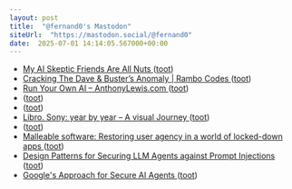 ```yaml
---
layout: post
title:  "@fernand0's Mastodon"
siteUrl:  "https://mastodon.social/@fernand0"
date:  2025-07-01 14:14:05.567000+00:00
---
```

*  [My AI Skeptic Friends Are All Nuts ](https://fly.io/blog/youre-all-nuts) ([toot](https://mastodon.social/@fernand0/114778390237070795))
*  [Cracking The Dave & Buster’s Anomaly \| Rambo Codes ](https://rambo.codes/posts/2025-05-12-cracking-the-dave-and-busters-anomal) ([toot](https://mastodon.social/@fernand0/114777734486238010))
*  [Run Your Own AI – AnthonyLewis.com ](https://anthonylewis.com/2025/06/01/run-your-own-ai) ([toot](https://mastodon.social/@fernand0/114777555110149414))
*  [ ](https://fe.disroot.org/users/linuxzx80) ([toot](https://mastodon.social/@fernand0/114777533547383278))
*  [ ](https://masto.es/@aperalesf) ([toot](https://mastodon.social/@fernand0/114777490035037873))
*  [Libro. Sony: year by year – A visual Journey ](https://fotografiasenmovimiento.wordpress.com/2025/07/01/libro-sony-year-by-year-a-visual-journey) ([toot](https://mastodon.social/@fernand0/114777340423482161))
*  [ ](https://masto.es/@aperalesf) ([toot](https://mastodon.social/@fernand0/114777309223541024))
*  [Malleable software: Restoring user agency in a world of locked-down apps ](https://www.inkandswitch.com/essay/malleable-software) ([toot](https://mastodon.social/@fernand0/114777226010745697))
*  [Design Patterns for Securing LLM Agents against Prompt Injections ](https://simonwillison.net/2025/Jun/13/prompt-injection-design-patterns/#atom-everythin) ([toot](https://mastodon.social/@fernand0/114777117670415939))
*  [Google's Approach for Secure AI Agents ](https://research.google/pubs/an-introduction-to-googles-approach-for-secure-ai-agents) ([toot](https://mastodon.social/@fernand0/114775339641571440))

